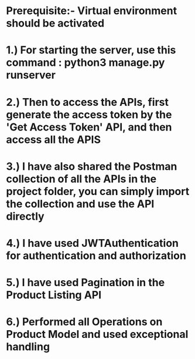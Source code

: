 # Prerequisite:- Virtual environment should be activated

# 1.) For starting the server, use this command : python3 manage.py runserver

# 2.) Then to access the APIs, first generate the access token by the 'Get Access Token' API, and then access all the APIS

# 3.) I have also shared the Postman collection of all the APIs in the project folder, you can simply import the collection and use the API directly

# 4.) I have used JWTAuthentication for authentication and authorization

# 5.) I have used Pagination in the Product Listing API

# 6.) Performed all Operations on Product Model and used exceptional handling
